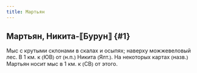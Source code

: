 ```yaml
---
title: Мартьян
---
```

## Мартьян, Никита-⟦Бурун⟧ {#1}

Мыс с крутыми склонами в скалах и осыпях; наверху можжевеловый лес. В 1 км. к ⦅ЮВ⦆ от ⦅н.п.⦆ Никита ⦅Ялт.⦆. На некоторых картах ⦅назв.⦆ Мартьян носит мыс в 1 км. к ⦅СВ⦆ от этого.
